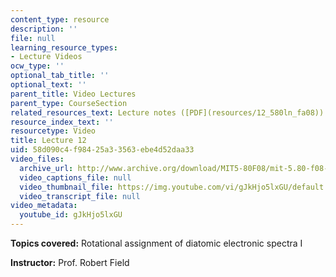 ```yaml
---
content_type: resource
description: ''
file: null
learning_resource_types:
- Lecture Videos
ocw_type: ''
optional_tab_title: ''
optional_text: ''
parent_title: Video Lectures
parent_type: CourseSection
related_resources_text: Lecture notes ([PDF](resources/12_580ln_fa08))
resource_index_text: ''
resourcetype: Video
title: Lecture 12
uid: 58d090c4-f984-25a3-3563-ebe4d52daa33
video_files:
  archive_url: http://www.archive.org/download/MIT5-80F08/mit-5.80-f08-lec12_300k.mp4
  video_captions_file: null
  video_thumbnail_file: https://img.youtube.com/vi/gJkHjo5lxGU/default.jpg
  video_transcript_file: null
video_metadata:
  youtube_id: gJkHjo5lxGU
---
```


**Topics covered:** Rotational assignment of diatomic electronic spectra I

**Instructor:** Prof. Robert Field